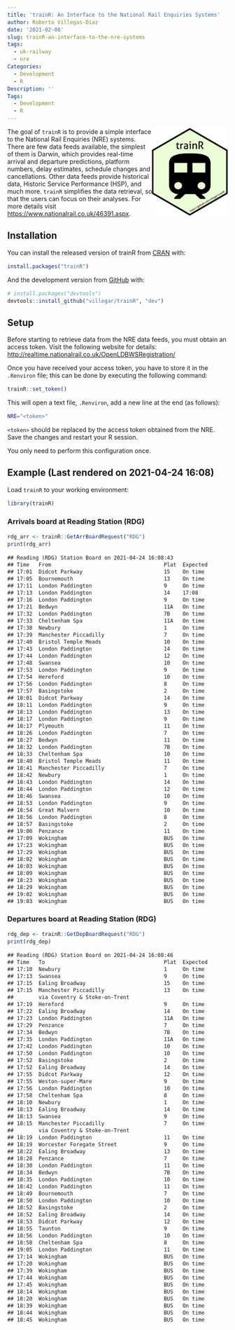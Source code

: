 ```yaml
---
title: 'trainR: An Interface to the National Rail Enquiries Systems'
author: Roberto Villegas-Diaz
date: '2021-02-08'
slug: trainR-an-interface-to-the-nre-systems
tags:
  - uk-railway
  - nre
Categories:
  - Development
  - R
Description: ''
Tags:
  - Development
  - R
---
```


<img src="https://raw.githubusercontent.com/villegar/trainR/main/inst/images/logo.png" alt="logo" align="right" height=200px/>

The goal of `trainR` is to provide a simple interface to the 
National Rail Enquiries (NRE) systems. There are few data feeds 
available, the simplest of them is Darwin, which provides real-time 
arrival and departure predictions, platform numbers, delay estimates, 
schedule changes and cancellations. Other data feeds provide historical 
data, Historic Service Performance (HSP), and much more. `trainR` 
simplifies the data retrieval, so that the users can focus on their 
analyses. For more details visit 
https://www.nationalrail.co.uk/46391.aspx.

## Installation

You can install the released version of trainR from [CRAN](https://CRAN.R-project.org) with:

``` r
install.packages("trainR")
```

And the development version from [GitHub](https://github.com/) with:

``` r
# install.packages("devtools")
devtools::install_github("villegar/trainR", "dev")
```

## Setup
Before starting to retrieve data from the NRE data feeds, you must obtain an access token. 
Visit the following website for details: http://realtime.nationalrail.co.uk/OpenLDBWSRegistration/

Once you have received your access token, you have to store it in the `.Renviron` file; this can be 
done by executing the following command:


```r
trainR::set_token()
```

This will open a text file, `.Renviron`, add a new line at the end (as follows):

```bash
NRE="<token>"
```

`<token>` should be replaced by the access token obtained from the NRE. Save the changes and restart 
your R session.

You only need to perform this configuration once.

## Example (Last rendered on 2021-04-24 16:08)

Load `trainR` to your working environment:

```r
library(trainR)
```

### Arrivals board at Reading Station (RDG)


```r
rdg_arr <- trainR::GetArrBoardRequest("RDG")
print(rdg_arr)
```

```
## Reading (RDG) Station Board on 2021-04-24 16:08:43
## Time   From                                    Plat  Expected
## 17:01  Didcot Parkway                          15    On time
## 17:05  Bournemouth                             13    On time
## 17:11  London Paddington                       9     On time
## 17:13  London Paddington                       14    17:08
## 17:16  London Paddington                       9     On time
## 17:21  Bedwyn                                  11A   On time
## 17:32  London Paddington                       7B    On time
## 17:33  Cheltenham Spa                          11A   On time
## 17:38  Newbury                                 1     On time
## 17:39  Manchester Piccadilly                   7     On time
## 17:40  Bristol Temple Meads                    10    On time
## 17:43  London Paddington                       14    On time
## 17:44  London Paddington                       12    On time
## 17:48  Swansea                                 10    On time
## 17:53  London Paddington                       9     On time
## 17:54  Hereford                                10    On time
## 17:56  London Paddington                       8     On time
## 17:57  Basingstoke                             2     On time
## 18:01  Didcot Parkway                          14    On time
## 18:11  London Paddington                       9     On time
## 18:13  London Paddington                       13    On time
## 18:17  London Paddington                       9     On time
## 18:17  Plymouth                                11    On time
## 18:26  London Paddington                       7     On time
## 18:27  Bedwyn                                  11    On time
## 18:32  London Paddington                       7B    On time
## 18:33  Cheltenham Spa                          10    On time
## 18:40  Bristol Temple Meads                    11    On time
## 18:41  Manchester Piccadilly                   7     On time
## 18:42  Newbury                                 1     On time
## 18:43  London Paddington                       14    On time
## 18:44  London Paddington                       12    On time
## 18:46  Swansea                                 10    On time
## 18:53  London Paddington                       9     On time
## 18:54  Great Malvern                           10    On time
## 18:56  London Paddington                       8     On time
## 18:57  Basingstoke                             2     On time
## 19:00  Penzance                                11    On time
## 17:09  Wokingham                               BUS   On time
## 17:23  Wokingham                               BUS   On time
## 17:29  Wokingham                               BUS   On time
## 18:02  Wokingham                               BUS   On time
## 18:03  Wokingham                               BUS   On time
## 18:09  Wokingham                               BUS   On time
## 18:23  Wokingham                               BUS   On time
## 18:29  Wokingham                               BUS   On time
## 19:02  Wokingham                               BUS   On time
## 19:03  Wokingham                               BUS   On time
```

### Departures board at Reading Station (RDG)


```r
rdg_dep <- trainR::GetDepBoardRequest("RDG")
print(rdg_dep)
```

```
## Reading (RDG) Station Board on 2021-04-24 16:08:46
## Time   To                                      Plat  Expected
## 17:10  Newbury                                 1     On time
## 17:13  Swansea                                 9     On time
## 17:15  Ealing Broadway                         15    On time
## 17:15  Manchester Piccadilly                   13    On time
##        via Coventry & Stoke-on-Trent           
## 17:19  Hereford                                9     On time
## 17:22  Ealing Broadway                         14    On time
## 17:23  London Paddington                       11A   On time
## 17:29  Penzance                                7     On time
## 17:34  Bedwyn                                  7B    On time
## 17:35  London Paddington                       11A   On time
## 17:42  London Paddington                       10    On time
## 17:50  London Paddington                       10    On time
## 17:52  Basingstoke                             2     On time
## 17:52  Ealing Broadway                         14    On time
## 17:55  Didcot Parkway                          12    On time
## 17:55  Weston-super-Mare                       9     On time
## 17:56  London Paddington                       10    On time
## 17:58  Cheltenham Spa                          8     On time
## 18:10  Newbury                                 1     On time
## 18:13  Ealing Broadway                         14    On time
## 18:13  Swansea                                 9     On time
## 18:15  Manchester Piccadilly                   7     On time
##        via Coventry & Stoke-on-Trent           
## 18:19  London Paddington                       11    On time
## 18:19  Worcester Foregate Street               9     On time
## 18:22  Ealing Broadway                         13    On time
## 18:28  Penzance                                7     On time
## 18:30  London Paddington                       11    On time
## 18:34  Bedwyn                                  7B    On time
## 18:35  London Paddington                       10    On time
## 18:42  London Paddington                       11    On time
## 18:49  Bournemouth                             7     On time
## 18:50  London Paddington                       10    On time
## 18:52  Basingstoke                             2     On time
## 18:52  Ealing Broadway                         14    On time
## 18:53  Didcot Parkway                          12    On time
## 18:55  Taunton                                 9     On time
## 18:56  London Paddington                       10    On time
## 18:58  Cheltenham Spa                          8     On time
## 19:05  London Paddington                       11    On time
## 17:14  Wokingham                               BUS   On time
## 17:20  Wokingham                               BUS   On time
## 17:39  Wokingham                               BUS   On time
## 17:44  Wokingham                               BUS   On time
## 17:45  Wokingham                               BUS   On time
## 18:14  Wokingham                               BUS   On time
## 18:20  Wokingham                               BUS   On time
## 18:39  Wokingham                               BUS   On time
## 18:44  Wokingham                               BUS   On time
## 18:45  Wokingham                               BUS   On time
```
